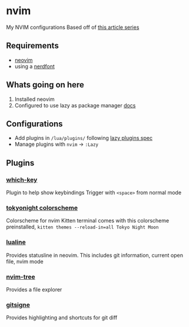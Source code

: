 # nvim
My NVIM configurations
Based off of [this article series](https://medium.com/@shaikzahid0713/the-neovim-series-32163eb1f5d0)
## Requirements
 - [neovim](https://github.com/neovim/neovim/blob/master/INSTALL.md)
 - using a [nerdfont](https://www.nerdfonts.com/)


## Whats going on here
1. Installed neovim
2. Configured to use lazy as package manager [docs](https://lazy.folke.io/installation)


## Configurations
- Add plugins in `/lua/plugins/` following [lazy plugins spec](https://lazy.folke.io/spec)
- Manage plugins with `nvim` -> `:Lazy`



## Plugins
### [which-key](https://github.com/folke/which-key.nvim)
Plugin to help show keybindings
Trigger with `<space>` from normal mode

### [tokyonight colorscheme](https://github.com/folke/tokyonight.nvim)
Colorscheme for nvim
Kitten terminal comes with this colorscheme preinstalled, `kitten themes --reload-in=all Tokyo Night Moon`

### [lualine](https://github.com/nvim-lualine/lualine.nvim)
Provides statusline in neovim.
This includes git information, current open file, nvim mode

### [nvim-tree](https://github.com/nvim-tree/nvim-tree.lua)
Provides a file explorer

### [gitsigne](https://github.com/lewis6991/gitsigns.nvim)
Provides highlighting and shortcuts for git diff
